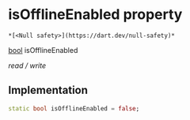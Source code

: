 


# isOfflineEnabled property




    *[<Null safety>](https://dart.dev/null-safety)*


[bool](https://api.flutter.dev/flutter/dart-core/bool-class.html) isOfflineEnabled
  
_read / write_






## Implementation

```dart
static bool isOfflineEnabled = false;


```







